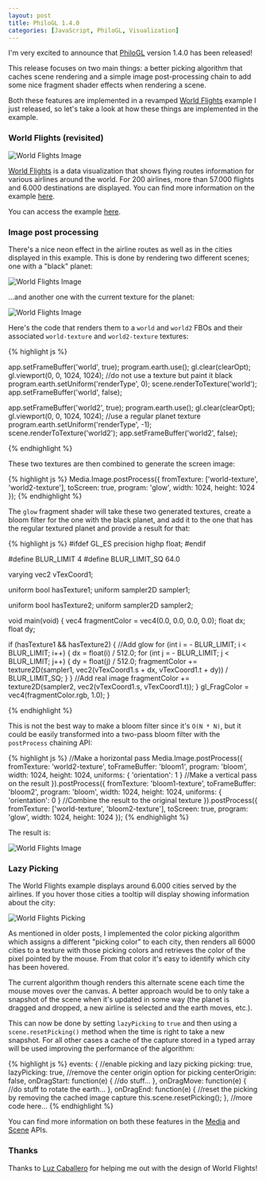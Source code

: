 ```yaml
--- 
layout: post
title: PhiloGL 1.4.0
categories: [JavaScript, PhiloGL, Visualization]
---
```


I'm very excited to announce that [PhiloGL](http://senchalabs.github.com/philogl) version 1.4.0 has been
released!

This release focuses on two main things: a better picking algorithm
that caches scene rendering and a simple image post-processing chain to add some nice fragment
shader effects when rendering a scene.

Both these features are implemented in a revamped [World Flights](http://senchalabs.github.com/philogl/PhiloGL/examples/worldFlights2/)
example I just released, so let's take a look at how these things are
implemented in the example.


### World Flights (revisited)

![World Flights Image](http://senchalabs.github.com/philogl/img/marquee/worldflights2.png)

[World Flights](http://senchalabs.github.com/philogl/PhiloGL/examples/worldFlights2/)
 is a data visualization that shows flying routes information for various airlines 
around the world. For 200 airlines, more than 57.000 flights and 6.000 destinations are displayed. 
You can find more information on the example [here](http://philogb.github.com/world-flights/).

You can access the example [here](http://senchalabs.github.com/philogl/PhiloGL/examples/worldFlights2/).


### Image post processing

There's a nice neon effect in the airline routes as well as in the
cities displayed in this example. This is done by rendering two
different scenes; one with a "black" planet:

![World Flights Image](/blog/assets/worldflights/1.png)

...and another one with the current texture for the planet:

![World Flights Image](/blog/assets/worldflights/2.png)


Here's the code that renders them to a `world` and `world2` FBOs 
and their associated `world-texture` and `world2-texture` textures:

{% highlight js %}

  app.setFrameBuffer('world', true);
  program.earth.use();
  gl.clear(clearOpt);
  gl.viewport(0, 0, 1024, 1024);
  //do not use a texture but paint it black
  program.earth.setUniform('renderType',  0);
  scene.renderToTexture('world');
  app.setFrameBuffer('world', false);

  app.setFrameBuffer('world2', true);
  program.earth.use();
  gl.clear(clearOpt);
  gl.viewport(0, 0, 1024, 1024);
  //use a regular planet texture
  program.earth.setUniform('renderType',  -1);
  scene.renderToTexture('world2');
  app.setFrameBuffer('world2', false);

{% endhighlight %} 

These two textures are then combined to generate the screen image:

{% highlight js %}
  Media.Image.postProcess({
    fromTexture: ['world-texture', 'world2-texture'],
    toScreen: true,
    program: 'glow',
    width: 1024,
    height: 1024
  });
{% endhighlight %}

The `glow` fragment shader will take these two generated textures,
create a bloom filter for the one with the black planet, and add it to the
one that has the regular textured planet and provide a result for that:

{% highlight js %}
#ifdef GL_ES
precision highp float;
#endif

#define BLUR_LIMIT 4 
#define BLUR_LIMIT_SQ 64.0

varying vec2 vTexCoord1;

uniform bool hasTexture1;
uniform sampler2D sampler1;

uniform bool hasTexture2;
uniform sampler2D sampler2;

void main(void) {
  vec4 fragmentColor = vec4(0.0, 0.0, 0.0, 0.0);
  float dx;
  float dy;

  if (hasTexture1 && hasTexture2) {
    //Add glow
    for (int i = - BLUR_LIMIT; i < BLUR_LIMIT; i++) {
      dx = float(i) / 512.0;
      for (int j = - BLUR_LIMIT; j < BLUR_LIMIT; j++) {
        dy = float(j) / 512.0;
        fragmentColor += texture2D(sampler1, vec2(vTexCoord1.s + dx, vTexCoord1.t + dy)) / BLUR_LIMIT_SQ;
      }
    }
    //Add real image
    fragmentColor += texture2D(sampler2, vec2(vTexCoord1.s, vTexCoord1.t));
  }
  gl_FragColor = vec4(fragmentColor.rgb, 1.0);
}

{% endhighlight %}

This is not the best way to make a bloom filter since it's `O(N * N)`, but
it could be easily transformed into a two-pass bloom filter with the
`postProcess` chaining API:

{% highlight js %}
  //Make a horizontal pass
  Media.Image.postProcess({
    fromTexture: 'world2-texture',
    toFrameBuffer: 'bloom1',
    program: 'bloom',
    width: 1024,
    height: 1024,
    uniforms: {
      'orientation': 1
    }
  //Make a vertical pass on the result
  }).postProcess({
    fromTexture: 'bloom1-texture',
    toFrameBuffer: 'bloom2',
    program: 'bloom',
    width: 1024,
    height: 1024,
    uniforms: {
      'orientation': 0
    }
  //Combine the result to the original texture
  }).postProcess({
    fromTexture: ['world-texture', 'bloom2-texture'],
    toScreen: true,
    program: 'glow',
    width: 1024,
    height: 1024
  });
{% endhighlight %}


The result is:

![World Flights Image](/blog/assets/worldflights/3.png)


### Lazy Picking

The World Flights example displays around 6.000 cities served by the
airlines. If you hover those cities a tooltip will display showing
information about the city:


![World Flights Picking](http://philogb.github.com/blog/assets/img/worldflights.picking.png)


As mentioned in older posts, I implemented the color picking algorithm
which assigns a different "picking color" to each city, then renders all
6000 cities to a texture with those picking colors and retrieves the
color of the pixel pointed by the mouse. From that color it's easy to
identify which city has been hovered.

The current algorithm though renders this alternate scene each time the
mouse moves over the canvas. A better approach would be to only take a snapshot of
the scene when it's updated in some way (the planet is dragged and
dropped, a new airline is selected and the earth moves, etc.).

This can now be done by setting `lazyPicking` to `true` and then using a
`scene.resetPicking()` method when the time is right to take a new
snapshot. For all other cases a cache of the capture stored in a typed
array will be used improving the performance of the algorithm:

{% highlight js %}
events: {
  //enable picking and lazy picking
  picking: true,
  lazyPicking: true,
  //remove the center origin option for picking
  centerOrigin: false,
  onDragStart: function(e) {
    //do stuff...
  },
  onDragMove: function(e) {
    //do stuff to rotate the earth...
  },
  onDragEnd: function(e) {
    //reset the picking by removing the cached image capture
    this.scene.resetPicking();
  },
//more code here...
{% endhighlight %}


You can find more information on both these features in the [Media](http://senchalabs.github.com/philogl/doc/media.html) and
[Scene](http://senchalabs.github.com/philogl/doc/scene.html#Scene:resetPicking) APIs.


### Thanks

Thanks to [Luz Caballero](http://uxnerd.com/) for helping me out with the
design of World Flights!

